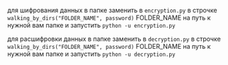 для шифрования данных в папке заменить в `encryption.py` в строчке `walking_by_dirs("FOLDER_NAME", password)` FOLDER_NAME на путь к нужной вам папке и запустить `python -u encryption.py`

для расшифровки данных в папке заменить в `decryption.py` в строчке `walking_by_dirs("FOLDER_NAME", password)` FOLDER_NAME на путь к нужной вам папке и запустить `python -u decryption.py`
